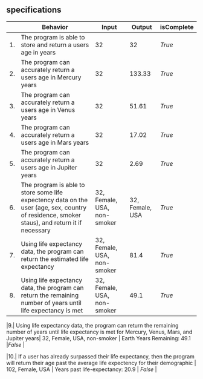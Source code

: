 ## specifications

| | Behavior | Input | Output | isComplete |
|----|----|----|----|----|
|1.| The program is able to store and return a users age in years | 32 | 32 | _True_ |
|2.| The program can accurately return a users age in Mercury years | 32 | 133.33 | _True_|
|3.| The program can accurately return a users age in Venus years | 32 | 51.61 | _True_ |
|4.| The program can accurately return a users age in Mars years | 32 | 17.02 | _True_ |
|5.| The program can accurately return a users age in Jupiter years | 32 | 2.69 | _True_|
|6.| The program is able to store some life expectency data on the user (age, sex, country of residence, smoker staus), and return it if necessary | 32, Female, USA, non-smoker | 32, Female, USA | _True_ |
|7.| Using life expectancy data, the program can return the estimated life expectancy | 32, Female, USA, non-smoker | 81.4| _True_ |
|8.| Using life expectancy data, the program can return the remaining number of years until life expectancy is met | 32, Female, USA, non-smoker | 49.1 |_True_ |

|9.| Using life expectancy data, the program can return the remaining number of years until life expectancy is met for Mercury, Venus, Mars, and Jupiter years| 32, Female, USA, non-smoker | Earth Years Remaining: 49.1 |_False_ |

|10.| If a user has already surpassed their life expectancy, then the program will return their age past the average life expectency for their demographic | 102, Female, USA | Years past life-expectancy: 20.9 | _False_ |
